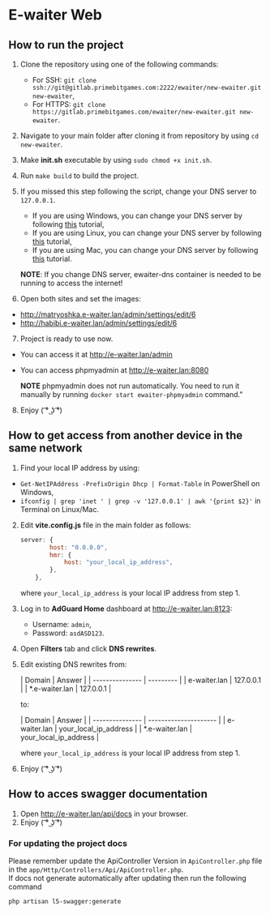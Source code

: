 # E-waiter Web

## How to run the project

1. Clone the repository using one of the following commands:
    - For SSH: `git clone ssh://git@gitlab.primebitgames.com:2222/ewaiter/new-ewaiter.git new-ewaiter`,
    - For HTTPS: `git clone https://gitlab.primebitgames.com/ewaiter/new-ewaiter.git new-ewaiter`.
2. Navigate to your main folder after cloning it from repository by using `cd new-ewaiter`.
3. Make **init.sh** executable by using `sudo chmod +x init.sh`.
4. Run `make build` to build the project.
5. If you missed this step following the script, change your DNS server to `127.0.0.1`.

    - If you are using Windows, you can change your DNS server by
      following [this](https://www.windowscentral.com/how-change-your-pcs-dns-settings-windows-10) tutorial,
    - If you are using Linux, you can change your DNS server by
      following [this](https://www.linuxfordevices.com/tutorials/linux/change-dns-on-linux/) tutorial,
    - If you are using Mac, you can change your DNS server by
      following [this](https://support.apple.com/pl-pl/guide/mac-help/mh14127/mac) tutorial.

   **NOTE**: If you change DNS server, ewaiter-dns container is needed to be running to access the internet!
6. Open both sites and set the images:

- http://matryoshka.e-waiter.lan/admin/settings/edit/6
- http://habibi.e-waiter.lan/admin/settings/edit/6

7. Project is ready to use now.

- You can access it at http://e-waiter.lan/admin
- You can access phpmyadmin at http://e-waiter.lan:8080

  **NOTE** phpmyadmin does not run automatically. You need to run it manually by
  running `docker start ewaiter-phpmyadmin` command."

8. Enjoy ( ͡° ͜ʖ ͡°)

## How to get access from another device in the same network

1. Find your local IP address by using:

- `Get-NetIPAddress -PrefixOrigin Dhcp | Format-Table` in PowerShell on Windows,
- `ifconfig | grep 'inet ' | grep -v '127.0.0.1' | awk '{print $2}'` in Terminal on Linux/Mac.

2. Edit **vite.config.js** file in the main folder as follows:
    ```javascript
    server: {
            host: "0.0.0.0",
            hmr: {
                host: "your_local_ip_address",
            },
        },
    ```
   where `your_local_ip_address` is your local IP address from step 1.
3. Log in to **AdGuard Home** dashboard at http://e-waiter.lan:8123:
    - Username: `admin`,
    - Password: `asdASD123`.
4. Open **Filters** tab and click **DNS rewrites**.
5. Edit existing DNS rewrites from:

   | Domain          | Answer    |
       | --------------- | --------- |
   | e-waiter.lan    | 127.0.0.1 |
   | \*.e-waiter.lan | 127.0.0.1 |

   to:

   | Domain          | Answer                |
       | --------------- | --------------------- |
   | e-waiter.lan    | your_local_ip_address |
   | \*.e-waiter.lan | your_local_ip_address |

   where `your_local_ip_address` is your local IP address from step 1.

6. Enjoy ( ͡° ͜ʖ ͡°)

## How to acces swagger documentation

1. Open http://e-waiter.lan/api/docs in your browser.
2. Enjoy ( ͡° ͜ʖ ͡°)

### For updating the project docs 
Please remember update the ApiController Version in ```ApiController.php``` file in the ```app/Http/Controllers/Api/ApiController.php```.<br>
If docs not generate automatically after updating then run the following command
```bash
php artisan l5-swagger:generate
```
